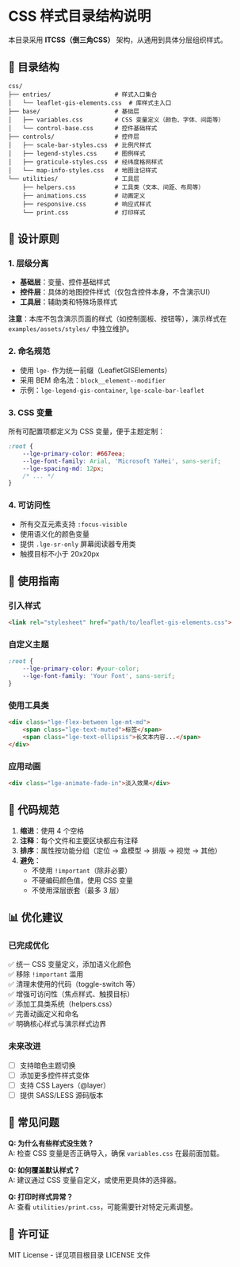 # CSS 样式目录结构说明

本目录采用 **ITCSS（倒三角CSS）** 架构，从通用到具体分层组织样式。

## 📁 目录结构

```
css/
├── entries/                  # 样式入口集合
│   └── leaflet-gis-elements.css  # 库样式主入口
├── base/                     # 基础层
│   ├── variables.css         # CSS 变量定义（颜色、字体、间距等）
│   └── control-base.css      # 控件基础样式
├── controls/                 # 控件层
│   ├── scale-bar-styles.css  # 比例尺样式
│   ├── legend-styles.css     # 图例样式
│   ├── graticule-styles.css  # 经纬度格网样式
│   └── map-info-styles.css   # 地图注记样式
└── utilities/                # 工具层
    ├── helpers.css           # 工具类（文本、间距、布局等）
    ├── animations.css        # 动画定义
    ├── responsive.css        # 响应式样式
    └── print.css             # 打印样式
```

## 🎯 设计原则

### 1. 层级分离
- **基础层**：变量、控件基础样式
- **控件层**：具体的地图控件样式（仅包含控件本身，不含演示UI）
- **工具层**：辅助类和特殊场景样式

**注意**：本库不包含演示页面的样式（如控制面板、按钮等），演示样式在 `examples/assets/styles/` 中独立维护。

### 2. 命名规范
- 使用 `lge-` 作为统一前缀（LeafletGISElements）
- 采用 BEM 命名法：`block__element--modifier`
- 示例：`lge-legend-gis-container`, `lge-scale-bar-leaflet`

### 3. CSS 变量
所有可配置项都定义为 CSS 变量，便于主题定制：
```css
:root {
    --lge-primary-color: #667eea;
    --lge-font-family: Arial, 'Microsoft YaHei', sans-serif;
    --lge-spacing-md: 12px;
    /* ... */
}
```

### 4. 可访问性
- 所有交互元素支持 `:focus-visible`
- 使用语义化的颜色变量
- 提供 `.lge-sr-only` 屏幕阅读器专用类
- 触摸目标不小于 20x20px

## 📝 使用指南

### 引入样式
```html
<link rel="stylesheet" href="path/to/leaflet-gis-elements.css">
```

### 自定义主题
```css
:root {
    --lge-primary-color: #your-color;
    --lge-font-family: 'Your Font', sans-serif;
}
```

### 使用工具类
```html
<div class="lge-flex-between lge-mt-md">
    <span class="lge-text-muted">标签</span>
    <span class="lge-text-ellipsis">长文本内容...</span>
</div>
```

### 应用动画
```html
<div class="lge-animate-fade-in">淡入效果</div>
```

## 🔧 代码规范

1. **缩进**：使用 4 个空格
2. **注释**：每个文件和主要区块都应有注释
3. **排序**：属性按功能分组（定位 → 盒模型 → 排版 → 视觉 → 其他）
4. **避免**：
   - 不使用 `!important`（除非必要）
   - 不硬编码颜色值，使用 CSS 变量
   - 不使用深层嵌套（最多 3 层）

## 📊 优化建议

### 已完成优化
✅ 统一 CSS 变量定义，添加语义化颜色  
✅ 移除 `!important` 滥用  
✅ 清理未使用的代码（toggle-switch 等）  
✅ 增强可访问性（焦点样式、触摸目标）  
✅ 添加工具类系统（helpers.css）  
✅ 完善动画定义和命名  
✅ 明确核心样式与演示样式边界  

### 未来改进
- [ ] 支持暗色主题切换
- [ ] 添加更多控件样式变体
- [ ] 支持 CSS Layers（@layer）
- [ ] 提供 SASS/LESS 源码版本

## 🐛 常见问题

**Q: 为什么有些样式没生效？**  
A: 检查 CSS 变量是否正确导入，确保 `variables.css` 在最前面加载。

**Q: 如何覆盖默认样式？**  
A: 建议通过 CSS 变量自定义，或使用更具体的选择器。

**Q: 打印时样式异常？**  
A: 查看 `utilities/print.css`，可能需要针对特定元素调整。

## 📄 许可证

MIT License - 详见项目根目录 LICENSE 文件

